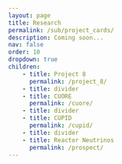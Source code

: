 ```yaml
---
layout: page
title: Research
permalink: /sub/project_cards/
description: Coming soon...
nav: false
order: 10
dropdown: true
children: 
    - title: Project 8
      permalink: /project_8/
    - title: divider
    - title: CUORE
      permalink: /cuore/
    - title: divider
    - title: CUPID
      permalink: /cupid/
    - title: divider
    - title: Reactor Neutrinos
      permalink: /prospect/
---
```


